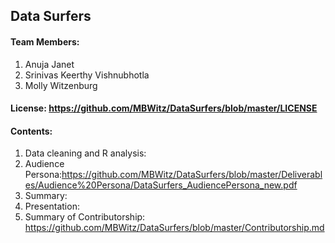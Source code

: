 ## Data Surfers

#### Team Members:
1. Anuja Janet
2. Srinivas Keerthy Vishnubhotla
3. Molly Witzenburg

#### License: https://github.com/MBWitz/DataSurfers/blob/master/LICENSE

#### Contents:
1. Data cleaning and R analysis: 
2. Audience Persona:https://github.com/MBWitz/DataSurfers/blob/master/Deliverables/Audience%20Persona/DataSurfers_AudiencePersona_new.pdf
3. Summary:
4. Presentation:
5. Summary of Contributorship: https://github.com/MBWitz/DataSurfers/blob/master/Contributorship.md
